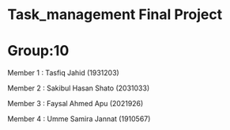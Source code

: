 # Task_management Final Project 

# Group:10              

Member 1 : Tasfiq Jahid (1931203)

Member 2 : Sakibul Hasan Shato (2031033)

Member 3 : Faysal Ahmed Apu (2021926)

Member 4 : Umme Samira Jannat (1910567)
